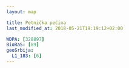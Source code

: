 ```yaml
---
layout: map

title: Petnička pećina
last_modified_at: 2018-05-21T19:19:12+02:00

WDPA: [328897]
BioRaS: [89]
geoSrbija:
  L1_183: [6]
---
```

